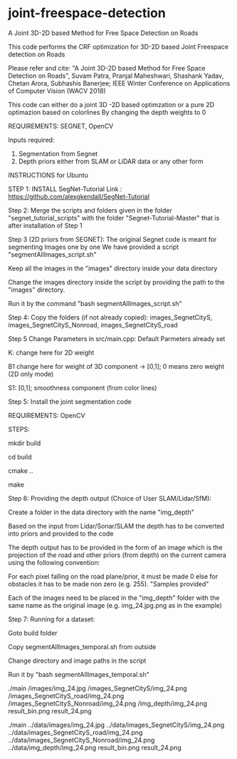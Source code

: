 # joint-freespace-detection
A Joint 3D-2D based Method for Free Space Detection on Roads

This code performs the CRF optimization for 3D-2D based Joint Freespace detection on Roads

Please refer and cite:
"A Joint 3D-2D based Method for Free Space Detection on Roads", Suvam Patra, Pranjal Maheshwari, Shashank Yadav, Chetan Arora, Subhashis Banerjee; IEEE Winter Conference on Applications of Computer Vision (WACV 2018)

This code can either do a joint 3D -2D based optimzation or a pure 2D optimazion based on colorlines By changing the depth weights to 0

REQUIREMENTS: SEGNET, OpenCV 

Inputs required: 
1. Segmentation from Segnet
2. Depth priors either from SLAM or LiDAR data or any other form 


INSTRUCTIONS for Ubuntu

STEP 1: INSTALL SegNet-Tutorial 
Link : https://github.com/alexgkendall/SegNet-Tutorial



Step 2: Merge the scripts and folders given in the folder "segnet_tutorial_scripts" with the folder "Segnet-Tutorial-Master" that is after installation of Step 1



Step 3 (2D priors from SEGNET): The original Segnet code is meant for segmenting Images one by one We have provided a script "segmentAllImages_script.sh" 

Keep all the images in the "images" directory inside your data directory

Change the images directory inside the script by providing the path to the "images" directory.

Run it by the command "bash segmentAllImages_script.sh"



Step 4: Copy the folders (if not already copied): images_SegnetCityS, images_SegnetCityS_Nonroad, images_SegnetCityS_road



Step 5 Change Parameters in src/main.cpp: Default Parmeters already set

K:  change here for 2D weight

B1 change here for weight of 3D component -> [0,1]; 0 means zero weight (2D only mode)

S1: [0,1]; smoothness component (from color lines)



Step 5: Install the joint segmentation code

REQUIREMENTS: OpenCV

STEPS:

mkdir build

cd build

cmake ..

make



Step 6: Providing the depth output (Choice of User SLAM/Lidar/SfM):

Create a folder in the data directory with the name "img_depth"

Based on the input from Lidar/Sonar/SLAM the depth has to be converted into priors and provided to the code

The depth output has to be provided in the form of an image which is the projection of the road and other priors (from depth) on the current camera using the following convention:

For each pixel falling on the road plane/prior, it must be made 0 else for obstacles it has to be made  non zero (e.g. 255). "Samples provided" 

Each of the images need to be placed in the "img_depth" folder with the same name as the original image (e.g. img_24.jpg.png as in the example)



Step 7: 
Running for a dataset:

Goto build folder

Copy segmentAllImages_temporal.sh from outside

Change directory and image paths in the script 

Run it by "bash segmentAllImages_temporal.sh"


./main <data folder>/images/img_24.jpg <data folder>/images_SegnetCityS/img_24.png <data folder>/images_SegnetCityS_road/img_24.png <data folder>/images_SegnetCityS_Nonroad/img_24.png <data folder>/img_depth/img_24.png result_bin.png result_24.png


./main ../data/images/img_24.jpg ../data/images_SegnetCityS/img_24.png ../data/images_SegnetCityS_road/img_24.png ../data/images_SegnetCityS_Nonroad/img_24.png ../data/img_depth/img_24.png result_bin.png result_24.png
